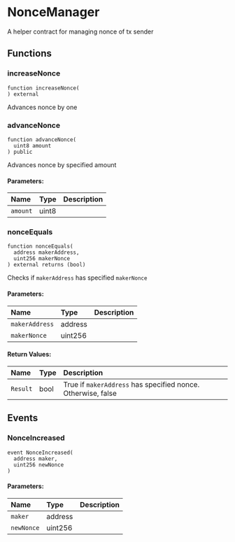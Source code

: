# NonceManager


A helper contract for managing nonce of tx sender




## Functions
### increaseNonce
```solidity
function increaseNonce(
) external
```
Advances nonce by one



### advanceNonce
```solidity
function advanceNonce(
  uint8 amount
) public
```
Advances nonce by specified amount

#### Parameters:
| Name | Type | Description                                                          |
| :--- | :--- | :------------------------------------------------------------------- |
|`amount` | uint8 | 


### nonceEquals
```solidity
function nonceEquals(
  address makerAddress,
  uint256 makerNonce
) external returns (bool)
```
Checks if `makerAddress` has specified `makerNonce`


#### Parameters:
| Name | Type | Description                                                          |
| :--- | :--- | :------------------------------------------------------------------- |
|`makerAddress` | address | 
|`makerNonce` | uint256 | 

#### Return Values:
| Name                           | Type          | Description                                                                  |
| :----------------------------- | :------------ | :--------------------------------------------------------------------------- |
|`Result`| bool | True if `makerAddress` has specified nonce. Otherwise, false

## Events
### NonceIncreased
```solidity
event NonceIncreased(
  address maker,
  uint256 newNonce
)
```


#### Parameters:
| Name | Type | Description                                                          |
| :--- | :--- | :------------------------------------------------------------------- |
|`maker` | address | 
|`newNonce` | uint256 | 

